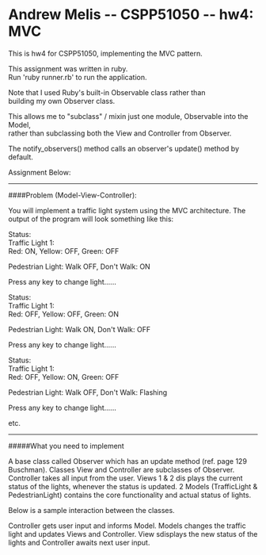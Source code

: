 Andrew Melis -- CSPP51050 -- hw4: MVC  
================

This is hw4 for CSPP51050, implementing the MVC pattern.  

This assignment was written in ruby.  
Run 'ruby runner.rb' to run the application.

Note that I used Ruby's built-in Observable class rather than  
building my own Observer class.

This allows me to "subclass" / mixin just one module, Observable into the Model,  
rather than subclassing both the View and Controller from Observer.  

The notify_observers() method calls an observer's update() method by default.  

Assignment Below:

- - - 

####Problem (Model-View-Controller):  


You will implement a traffic light system using the MVC architecture. The output of the program will look something like this:                                                                             
                                                                                                                                                                                                           
Status:                                                                                                                                                                                                    
Traffic Light 1:                                                                                                                                                                                           
Red: ON, Yellow: OFF, Green: OFF                                                                                                                                                                           
                                                                                                                                                                                                           
Pedestrian Light: Walk OFF, Don't Walk: ON                                                                                                                                                                 
                                                                                                                                                                                                           
Press any key to change light......<enter>                                                                                                                                                               
                                                                                                                                                                                                           
Status:                                                                                                                                                                                                  
Traffic Light 1:                                                                                                                                                                                         
Red: OFF, Yellow: OFF, Green: ON                                                                                                                                                                         
                                                                                                                                                                                                           
Pedestrian Light: Walk ON, Don't Walk: OFF                                                                                                                                                               
                                                                                                                                                                                                           
 Press any key to change light......<enter>                                                                                                                                                              
                                                                                                                                                                                                           
Status:                                                                                                                                                                                                 
Traffic Light 1:                                                                                                                                                                                        
Red: OFF, Yellow: ON, Green: OFF                                                                                                                                                                        
                                                                                                                                                                                                           
Pedestrian Light: Walk OFF, Don't Walk: Flashing                                                                                                                                                        
                                                                                                                                                                                                           
                                                                                                                                                                                                           
Press any key to change light......<enter>                                                                                                                                                           
                                                                                                                                                                                                           
etc.                                                                                                                                                                                                 

- - - 
                                                                                                                                                                                                           
#####What you need to implement                                                                                                                                                                           
                                                                                                                                                                                                           
A base class called Observer which has an update method (ref. page 129 Buschman). 
Classes View and Controller are subclasses of Observer. Controller takes all input from the user. 
Views 1 & 2 dis  plays the current status of the lights, whenever the status is updated. 
2 Models (TrafficLight & PedestrianLight)  contains the core functionality and actual status of lights.
                                                                                                                                                                                                           
Below is a sample interaction between the classes.
                                                                                                                                                                                                             
Controller gets user input and informs Model. Models changes the traffic light and updates Views and Controller. View sdisplays the new status of the lights and Controller awaits next user input.  
